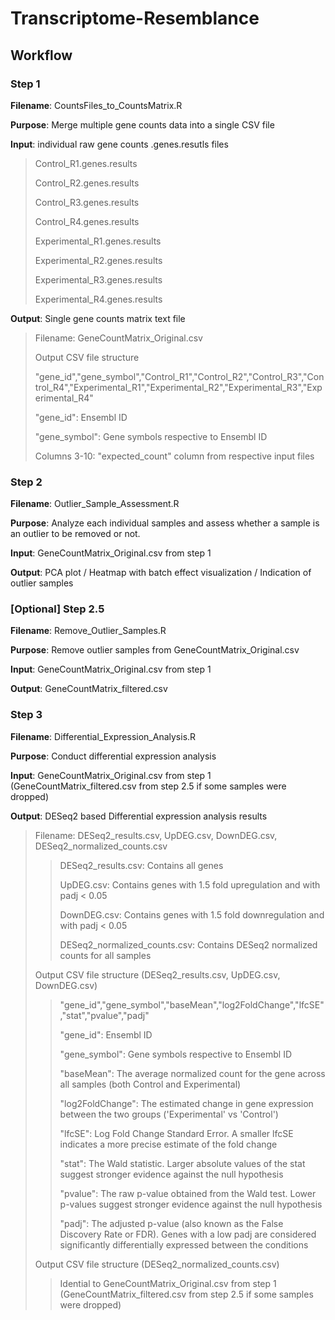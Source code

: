 # Transcriptome-Resemblance

## **Workflow**
### **Step 1**

**Filename**: CountsFiles_to_CountsMatrix.R

**Purpose**: Merge multiple gene counts data into a single CSV file

**Input**: individual raw gene counts .genes.resutls files
>Control_R1.genes.results
>
>Control_R2.genes.results
>
>Control_R3.genes.results
>
>Control_R4.genes.results
>
>Experimental_R1.genes.results
>
>Experimental_R2.genes.results
>
>Experimental_R3.genes.results
>
>Experimental_R4.genes.results

**Output**: Single gene counts matrix text file
> Filename: GeneCountMatrix_Original.csv
>
> Output CSV file structure
> 
> "gene_id","gene_symbol","Control_R1","Control_R2","Control_R3","Control_R4","Experimental_R1","Experimental_R2","Experimental_R3","Experimental_R4"
> 
> "gene_id": Ensembl ID
>
> "gene_symbol": Gene symbols respective to Ensembl ID
>
> Columns 3-10: "expected_count" column from respective input files

### **Step 2**

**Filename**: Outlier_Sample_Assessment.R

**Purpose**: Analyze each individual samples and assess whether a sample is an outlier to be removed or not.

**Input**: GeneCountMatrix_Original.csv from step 1

**Output**: PCA plot / Heatmap with batch effect visualization / Indication of outlier samples

### **[Optional] Step 2.5**

**Filename**: Remove_Outlier_Samples.R

**Purpose**: Remove outlier samples from GeneCountMatrix_Original.csv

**Input**: GeneCountMatrix_Original.csv from step 1

**Output**: GeneCountMatrix_filtered.csv

### **Step 3**

**Filename**: Differential_Expression_Analysis.R

**Purpose**: Conduct differential expression analysis

**Input**: GeneCountMatrix_Original.csv from step 1 (GeneCountMatrix_filtered.csv from step 2.5 if some samples were dropped)

**Output**: DESeq2 based Differential expression analysis results
> Filename: DESeq2_results.csv, UpDEG.csv, DownDEG.csv, DESeq2_normalized_counts.csv
> 
>> DESeq2_results.csv: Contains all genes
>> 
>> UpDEG.csv: Contains genes with 1.5 fold upregulation and with padj < 0.05
>> 
>> DownDEG.csv: Contains genes with 1.5 fold downregulation and with padj < 0.05
>>
>> DESeq2_normalized_counts.csv: Contains DESeq2 normalized counts for all samples
>> 
> Output CSV file structure (DESeq2_results.csv, UpDEG.csv, DownDEG.csv)
>> 
>> "gene_id","gene_symbol","baseMean","log2FoldChange","lfcSE","stat","pvalue","padj"
>>
>> "gene_id": Ensembl ID
>> 
>> "gene_symbol": Gene symbols respective to Ensembl ID
>>
>> "baseMean": The average normalized count for the gene across all samples (both Control and Experimental)
>>
>> "log2FoldChange": The estimated change in gene expression between the two groups ('Experimental' vs 'Control')
>>
>> "lfcSE": Log Fold Change Standard Error. A smaller lfcSE indicates a more precise estimate of the fold change
>>
>> "stat": The Wald statistic. Larger absolute values of the stat suggest stronger evidence against the null hypothesis
>>
>> "pvalue": The raw p-value obtained from the Wald test. Lower p-values suggest stronger evidence against the null hypothesis
>>
>> "padj": The adjusted p-value (also known as the False Discovery Rate or FDR). Genes with a low padj are considered significantly differentially expressed between the conditions
>>
> Output CSV file structure (DESeq2_normalized_counts.csv)
>
>> Idential to GeneCountMatrix_Original.csv from step 1 (GeneCountMatrix_filtered.csv from step 2.5 if some samples were dropped)

